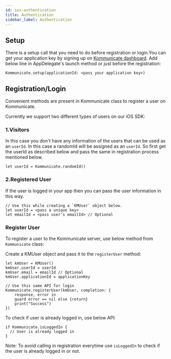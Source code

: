 ```yaml
---
id: ios-authentication
title: Authentication
sidebar_label: Authentication
---
```


## Setup

There is a setup call that you need to do before registration or login.You can get your application key by signing up on [Kommunicate dashboard](https://dashboard.kommunicate.io).
Add below line in AppDelegate's launch method or just before the registration:

```
Kommunicate.setup(applicationId: <pass your application key>)
```

## Registration/Login


Convenient methods are present in Kommunicate class to register a user on Kommunicate.

Currently we support two different types of users on our iOS SDK:

### 1.Visitors

In this case you don't have any information of the users that can be used as an `userId`. In this case a randomId will be assigned as an `userId`. So first get the userId as described below and pass the same in registration process mentioned below.

`let userId = Kommunicate.randomId()`

### 2.Registered User

If the user is logged in your app then you can pass the user information in this way.

```
// Use this while creating a `KMUser` object below.
let userId = <pass a unique key>
let emailId = <pass user's emailId> // Optional
```

### Register User

To register a user to the Kommunicate server, use below method from `Kommunicate` class:

Create a KMUser object and pass it to the `registerUser` method:

```
let kmUser = KMUser()
kmUser.userId = userId
kmUser.email = emailId // Optional
kmUser.applicationId = applicationKey

// Use this same API for login
Kommunicate.registerUser(kmUser, completion: {
    response, error in
    guard error == nil else {return}
    print("Success")
})
```

To check if user is already logged in, use below API:

```
if Kommunicate.isLoggedIn {
  // User is already logged in
}
```

Note: To avoid calling in registration everytime use `isLoggedIn` to check if the user is already logged in or not.
